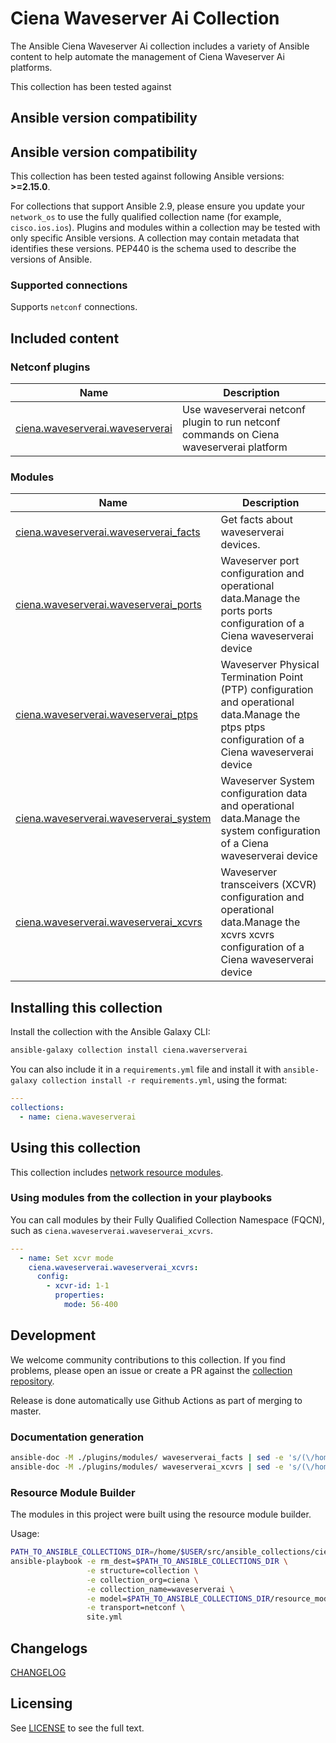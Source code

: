 # Ciena Waveserver Ai Collection

The Ansible Ciena Waveserver Ai collection includes a variety of Ansible content to help automate the management of Ciena Waveserver Ai platforms.

This collection has been tested against 

## Ansible version compatibility

<!--start requires_ansible-->
## Ansible version compatibility

This collection has been tested against following Ansible versions: **>=2.15.0**.

For collections that support Ansible 2.9, please ensure you update your `network_os` to use the
fully qualified collection name (for example, `cisco.ios.ios`).
Plugins and modules within a collection may be tested with only specific Ansible versions.
A collection may contain metadata that identifies these versions.
PEP440 is the schema used to describe the versions of Ansible.
<!--end requires_ansible-->

### Supported connections

Supports ``netconf`` connections.

## Included content

<!--start collection content-->
### Netconf plugins
Name | Description
--- | ---
[ciena.waveserverai.waveserverai](https://github.com/ciena/ciena.waveserverai/blob/master/docs/ciena.waveserverai.waveserverai_netconf.rst)|Use waveserverai netconf plugin to run netconf commands on Ciena waveserverai platform

### Modules
Name | Description
--- | ---
[ciena.waveserverai.waveserverai_facts](https://github.com/ciena/ciena.waveserverai/blob/master/docs/ciena.waveserverai.waveserverai_facts_module.rst)|Get facts about waveserverai devices.
[ciena.waveserverai.waveserverai_ports](https://github.com/ciena/ciena.waveserverai/blob/master/docs/ciena.waveserverai.waveserverai_ports_module.rst)|Waveserver port configuration and operational data.Manage the ports ports configuration of a Ciena waveserverai device
[ciena.waveserverai.waveserverai_ptps](https://github.com/ciena/ciena.waveserverai/blob/master/docs/ciena.waveserverai.waveserverai_ptps_module.rst)|Waveserver Physical Termination Point (PTP) configuration and operational data.Manage the ptps ptps configuration of a Ciena waveserverai device
[ciena.waveserverai.waveserverai_system](https://github.com/ciena/ciena.waveserverai/blob/master/docs/ciena.waveserverai.waveserverai_system_module.rst)|Waveserver System configuration data and operational data.Manage the system configuration of a Ciena waveserverai device
[ciena.waveserverai.waveserverai_xcvrs](https://github.com/ciena/ciena.waveserverai/blob/master/docs/ciena.waveserverai.waveserverai_xcvrs_module.rst)|Waveserver transceivers (XCVR) configuration and operational data.Manage the xcvrs xcvrs configuration of a Ciena waveserverai device

<!--end collection content-->
## Installing this collection

Install the collection with the Ansible Galaxy CLI:

```bash
ansible-galaxy collection install ciena.waverserverai
```

You can also include it in a `requirements.yml` file and install it with `ansible-galaxy collection install -r requirements.yml`, using the format:

```yaml
---
collections:
  - name: ciena.waveserverai
```

## Using this collection

This collection includes [network resource modules](https://docs.ansible.com/ansible/latest/network/user_guide/network_resource_modules.html).

### Using modules from the collection in your playbooks

You can call modules by their Fully Qualified Collection Namespace (FQCN), such as `ciena.waveserverai.waveserverai_xcvrs`.

```yaml
---
  - name: Set xcvr mode
    ciena.waveserverai.waveserverai_xcvrs:
      config:
        - xcvr-id: 1-1
          properties:
            mode: 56-400
```

## Development

We welcome community contributions to this collection. If you find problems, please open an issue or create a PR against the [collection repository](https://github.com/ciena/ciena.waveserverai).

Release is done automatically use Github Actions as part of merging to master.

### Documentation generation

```bash
ansible-doc -M ./plugins/modules/ waveserverai_facts | sed -e 's/(\/home.*//g' | sed -e 's/> //g' > docs/waveserverai_facts.txt
ansible-doc -M ./plugins/modules/ waveserverai_xcvrs | sed -e 's/(\/home.*//g' | sed -e 's/> //g' > docs/waveserverai_xcvrs.txt
```

### Resource Module Builder

The modules in this project were built using the resource module builder.

Usage:

```bash
PATH_TO_ANSIBLE_COLLECTIONS_DIR=/home/$USER/src/ansible_collections/ciena/waveserverai
ansible-playbook -e rm_dest=$PATH_TO_ANSIBLE_COLLECTIONS_DIR \
                 -e structure=collection \
                 -e collection_org=ciena \
                 -e collection_name=waveserverai \
                 -e model=$PATH_TO_ANSIBLE_COLLECTIONS_DIR/resource_module_models/xcvrs/waveserverai_xcvrs.yml \
                 -e transport=netconf \
                 site.yml
```

## Changelogs

[CHANGELOG](CHANGELOG.md)

## Licensing

See [LICENSE](LICENSE) to see the full text.





